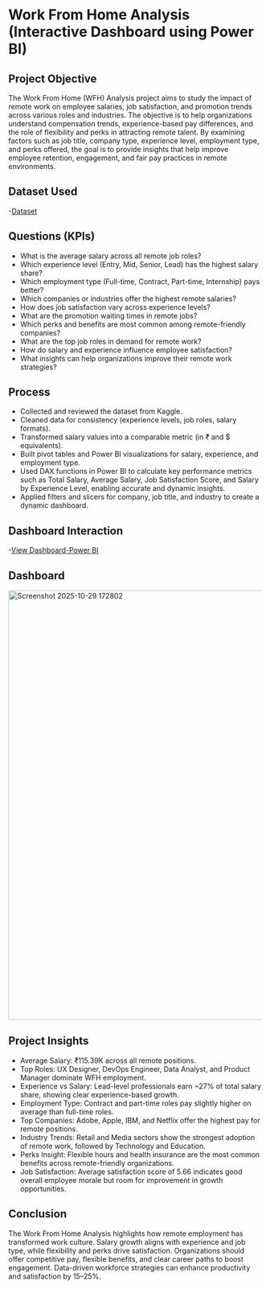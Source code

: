 # Work From Home Analysis (Interactive Dashboard using Power BI)
## Project Objective
The Work From Home (WFH) Analysis project aims to study the impact of remote work on employee salaries, job satisfaction, and promotion trends across various roles and industries.
The objective is to help organizations understand compensation trends, experience-based pay differences, and the role of flexibility and perks in attracting remote talent.
By examining factors such as job title, company type, experience level, employment type, and perks offered, the goal is to provide insights that help improve employee retention, engagement, and fair pay practices in remote environments.

## Dataset Used
-<a href="https://github.com/Monika-anand/Power-BI-Analysis---Dashboard/blob/main/Work_From_Anywhere_Salary_Data.xlsx">Dataset</a>

## Questions (KPIs)
- What is the average salary across all remote job roles?
- Which experience level (Entry, Mid, Senior, Lead) has the highest salary share?
- Which employment type (Full-time, Contract, Part-time, Internship) pays better?
- Which companies or industries offer the highest remote salaries?
- How does job satisfaction vary across experience levels?
- What are the promotion waiting times in remote jobs?
- Which perks and benefits are most common among remote-friendly companies?
- What are the top job roles in demand for remote work?
- How do salary and experience influence employee satisfaction?
- What insights can help organizations improve their remote work strategies?

## Process
- Collected and reviewed the dataset from Kaggle.
- Cleaned data for consistency (experience levels, job roles, salary formats).
- Transformed salary values into a comparable metric (in ₹ and $ equivalents).
- Built pivot tables and Power BI visualizations for salary, experience, and employment type.
- Used DAX functions in Power BI to calculate key performance metrics such as Total Salary, Average Salary, Job Satisfaction Score, and Salary by Experience Level, enabling accurate and dynamic insights.
- Applied filters and slicers for company, job title, and industry to create a dynamic dashboard.

## Dashboard Interaction
-<a href="https://github.com/Monika-anand/Power-BI-Analysis---Dashboard/blob/main/Work%20from%20home%20Analysis.pbix">View Dashboard-Power BI</a>

## Dashboard
<img width="1525" height="854" alt="Screenshot 2025-10-29 172802" src="https://github.com/user-attachments/assets/50344028-aec0-42ed-bec8-fcefab3aab54" />

## Project Insights
- Average Salary: ₹115.39K across all remote positions.
- Top Roles: UX Designer, DevOps Engineer, Data Analyst, and Product Manager dominate WFH employment.
- Experience vs Salary: Lead-level professionals earn ~27% of total salary share, showing clear experience-based growth.
- Employment Type: Contract and part-time roles pay slightly higher on average than full-time roles.
- Top Companies: Adobe, Apple, IBM, and Netflix offer the highest pay for remote positions.
- Industry Trends: Retail and Media sectors show the strongest adoption of remote work, followed by Technology and Education.
- Perks Insight: Flexible hours and health insurance are the most common benefits across remote-friendly organizations.
- Job Satisfaction: Average satisfaction score of 5.66 indicates good overall employee morale but room for improvement in growth opportunities.

## Conclusion
The Work From Home Analysis highlights how remote employment has transformed work culture. Salary growth aligns with experience and job type, while flexibility and perks drive satisfaction.
Organizations should offer competitive pay, flexible benefits, and clear career paths to boost engagement.
Data-driven workforce strategies can enhance productivity and satisfaction by 15–25%.

